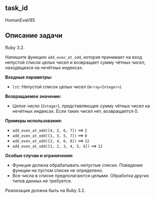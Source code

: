 ## task_id
HumanEval/85

## Описание задачи
Ruby 3.2.

Напишите функцию `add_even_at_odd`, которая принимает на вход непустой список целых чисел и возвращает сумму чётных чисел, находящихся на нечётных индексах.

**Входные параметры:**

* `lst`: Непустой список целых чисел (`Array<Integer>`).

**Возвращаемое значение:**

* Целое число (`Integer`), представляющее сумму чётных чисел на нечётных индексах.  Если таких чисел нет, возвращается 0.


**Примеры использования:**

* `add_even_at_odd([4, 2, 6, 7])`  ==> `2`
* `add_even_at_odd([1, 3, 5, 7])` ==> `0`
* `add_even_at_odd([2, 4, 6, 8])` ==> `12`
* `add_even_at_odd([1, 2, 3, 4, 5, 6])` ==> `12`


**Особые случаи и ограничения:**

* Функция должна обрабатывать непустые списки.  Поведение функции на пустом списке не определено.
* Все числа в списке предполагаются целыми. Обработка других типов данных не требуется.

Реализация должна быть на Ruby 3.2.


